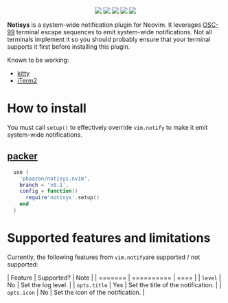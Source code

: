 <p align="center">
  <img src="https://img.shields.io/github/issues/phaazon/notisys.nvim?color=cyan&style=for-the-badge"/>
  <img src="https://img.shields.io/github/issues-pr/phaazon/notisys.nvim?color=green&style=for-the-badge"/>
  <img src="https://img.shields.io/github/contributors-anon/phaazon/notisys.nvim?color=blue&style=for-the-badge"/>
  <img src="https://img.shields.io/github/last-commit/phaazon/notisys.nvim?style=for-the-badge"/>
  <img src="https://img.shields.io/github/v/tag/phaazon/notisys.nvim?color=pink&label=release&style=for-the-badge"/>
</p>

**Notisys** is a system-wide notification plugin for Neovim. It leverages [OSC-99] terminal escape sequences to emit
system-wide notifications. Not all terminals implement it so you should probably ensure that your terminal supports it
first before installing this plugin.

Known to be working:

- [kitty]
- [iTerm2]

# How to install

You must call `setup()` to effectively override `vim.notify` to make it emit system-wide notifications.

## [packer]

```lua
  use {
    'phaazon/notisys.nvim',
    branch = 'v0.1',
    config = function()
      require'notisys'.setup()
    end
  }
```

# Supported features and limitations

Currently, the following features from `vim.notify`are supported / not supported:

| Feature      | Supported? | Note                               |
| =======      | ========== | ====                               |
| `level`      | No         | Set the log level.                 |
| `opts.title` | Yes        | Set the title of the notification. |
| `opts.icon`  | No         | Set the icon of the notification.  |

[kitty]: https://sw.kovidgoyal.net/kitty
[iTerm2]: https://iterm2.com
[OSC-99]: https://gitlab.freedesktop.org/terminal-wg/specifications/-/issues/13
[packer]: https://github.com/wbthomason/packer.nvim
